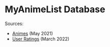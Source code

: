 # MyAnimeList Database

Sources:

- [Animes](https://www.kaggle.com/datasets/abhishtagatya/my-anime-list-2021) (May 2021)
- [User Ratings](https://www.kaggle.com/datasets/svanoo/myanimelist-dataset) (March 2022)

<!--
- [Animes](https://www.kaggle.com/datasets/snehaanbhawal/anime-list-for-recommendation-system-june-2021)
-->
